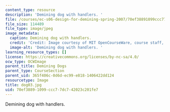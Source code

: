 ```yaml
---
content_type: resource
description: 'Demining dog with handlers. '
file: /courses/ec-s06-design-for-demining-spring-2007/70ef38891099ccc77dc742023c201fe7_dog03.jpg
file_size: 114489
file_type: image/jpeg
image_metadata:
  caption: Demining dog with handlers.
  credit: 'Credit: Image courtesy of MIT OpenCourseWare, course staff, and students.'
  image-alt: 'Demining dog with handlers. '
learning_resource_types: []
license: https://creativecommons.org/licenses/by-nc-sa/4.0/
ocw_type: OCWImage
parent_title: Demining Dogs
parent_type: CourseSection
parent_uid: 365f406c-0d6d-ec99-e818-1406422dd124
resourcetype: Image
title: dog03.jpg
uid: 70ef3889-1099-ccc7-7dc7-42023c201fe7
---
```

Demining dog with handlers. 